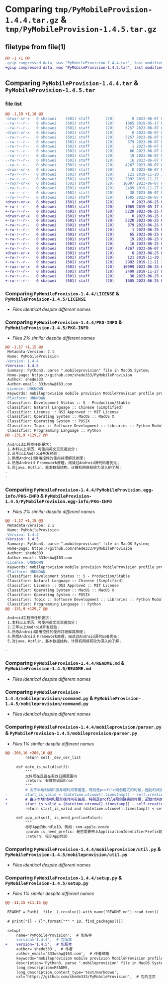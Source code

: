 # Comparing `tmp/PyMobileProvision-1.4.4.tar.gz` & `tmp/PyMobileProvision-1.4.5.tar.gz`

## filetype from file(1)

```diff
@@ -1 +1 @@
-gzip compressed data, was "PyMobileProvision-1.4.4.tar", last modified: Wed Jun  7 04:47:03 2023, max compression
+gzip compressed data, was "PyMobileProvision-1.4.5.tar", last modified: Sun Jun 25 06:14:41 2023, max compression
```

## Comparing `PyMobileProvision-1.4.4.tar` & `PyMobileProvision-1.4.5.tar`

### file list

```diff
@@ -1,18 +1,18 @@
-drwxr-xr-x   0 shaowei    (501) staff       (20)        0 2023-06-07 04:47:03.477977 PyMobileProvision-1.4.4/
--rw-r--r--   0 shaowei    (501) staff       (20)     1065 2019-05-17 03:04:35.000000 PyMobileProvision-1.4.4/LICENSE
--rw-r--r--   0 shaowei    (501) staff       (20)     5257 2023-06-07 04:47:03.477780 PyMobileProvision-1.4.4/PKG-INFO
-drwxr-xr-x   0 shaowei    (501) staff       (20)        0 2023-06-07 04:47:03.476199 PyMobileProvision-1.4.4/PyMobileProvision.egg-info/
--rw-r--r--   0 shaowei    (501) staff       (20)     5257 2023-06-07 04:47:03.000000 PyMobileProvision-1.4.4/PyMobileProvision.egg-info/PKG-INFO
--rw-r--r--   0 shaowei    (501) staff       (20)      379 2023-06-07 04:47:03.000000 PyMobileProvision-1.4.4/PyMobileProvision.egg-info/SOURCES.txt
--rw-r--r--   0 shaowei    (501) staff       (20)        1 2023-06-07 04:47:03.000000 PyMobileProvision-1.4.4/PyMobileProvision.egg-info/dependency_links.txt
--rw-r--r--   0 shaowei    (501) staff       (20)       66 2023-06-07 04:47:03.000000 PyMobileProvision-1.4.4/PyMobileProvision.egg-info/entry_points.txt
--rw-r--r--   0 shaowei    (501) staff       (20)       19 2023-06-07 04:47:03.000000 PyMobileProvision-1.4.4/PyMobileProvision.egg-info/requires.txt
--rw-r--r--   0 shaowei    (501) staff       (20)       16 2023-06-07 04:47:03.000000 PyMobileProvision-1.4.4/PyMobileProvision.egg-info/top_level.txt
--rw-r--r--   0 shaowei    (501) staff       (20)     4267 2023-06-07 04:39:55.000000 PyMobileProvision-1.4.4/README.md
-drwxr-xr-x   0 shaowei    (501) staff       (20)        0 2023-06-07 04:47:03.477341 PyMobileProvision-1.4.4/mobileprovision/
--rw-r--r--   0 shaowei    (501) staff       (20)      121 2019-11-20 12:06:23.000000 PyMobileProvision-1.4.4/mobileprovision/__init__.py
--rw-r--r--   0 shaowei    (501) staff       (20)     2992 2019-11-21 12:23:14.000000 PyMobileProvision-1.4.4/mobileprovision/command.py
--rwxr-xr-x   0 shaowei    (501) staff       (20)    10097 2023-06-07 04:44:55.000000 PyMobileProvision-1.4.4/mobileprovision/parser.py
--rw-r--r--   0 shaowei    (501) staff       (20)     2499 2019-11-27 03:30:49.000000 PyMobileProvision-1.4.4/mobileprovision/util.py
--rw-r--r--   0 shaowei    (501) staff       (20)       38 2023-06-07 04:47:03.478047 PyMobileProvision-1.4.4/setup.cfg
--rw-r--r--   0 shaowei    (501) staff       (20)     1605 2023-06-07 04:40:01.000000 PyMobileProvision-1.4.4/setup.py
+drwxr-xr-x   0 shaowei    (501) staff       (20)        0 2023-06-25 06:14:41.616982 PyMobileProvision-1.4.5/
+-rw-r--r--   0 shaowei    (501) staff       (20)     1065 2019-05-17 03:04:35.000000 PyMobileProvision-1.4.5/LICENSE
+-rw-r--r--   0 shaowei    (501) staff       (20)     5220 2023-06-25 06:14:41.616750 PyMobileProvision-1.4.5/PKG-INFO
+drwxr-xr-x   0 shaowei    (501) staff       (20)        0 2023-06-25 06:14:41.614997 PyMobileProvision-1.4.5/PyMobileProvision.egg-info/
+-rw-r--r--   0 shaowei    (501) staff       (20)     5220 2023-06-25 06:14:41.000000 PyMobileProvision-1.4.5/PyMobileProvision.egg-info/PKG-INFO
+-rw-r--r--   0 shaowei    (501) staff       (20)      379 2023-06-25 06:14:41.000000 PyMobileProvision-1.4.5/PyMobileProvision.egg-info/SOURCES.txt
+-rw-r--r--   0 shaowei    (501) staff       (20)        1 2023-06-25 06:14:41.000000 PyMobileProvision-1.4.5/PyMobileProvision.egg-info/dependency_links.txt
+-rw-r--r--   0 shaowei    (501) staff       (20)       65 2023-06-25 06:14:41.000000 PyMobileProvision-1.4.5/PyMobileProvision.egg-info/entry_points.txt
+-rw-r--r--   0 shaowei    (501) staff       (20)       19 2023-06-25 06:14:41.000000 PyMobileProvision-1.4.5/PyMobileProvision.egg-info/requires.txt
+-rw-r--r--   0 shaowei    (501) staff       (20)       16 2023-06-25 06:14:41.000000 PyMobileProvision-1.4.5/PyMobileProvision.egg-info/top_level.txt
+-rw-r--r--   0 shaowei    (501) staff       (20)     4267 2023-06-07 04:39:55.000000 PyMobileProvision-1.4.5/README.md
+drwxr-xr-x   0 shaowei    (501) staff       (20)        0 2023-06-25 06:14:41.616292 PyMobileProvision-1.4.5/mobileprovision/
+-rw-r--r--   0 shaowei    (501) staff       (20)      121 2019-11-20 12:06:23.000000 PyMobileProvision-1.4.5/mobileprovision/__init__.py
+-rw-r--r--   0 shaowei    (501) staff       (20)     2992 2019-11-21 12:23:14.000000 PyMobileProvision-1.4.5/mobileprovision/command.py
+-rwxr-xr-x   0 shaowei    (501) staff       (20)    10099 2023-06-25 06:11:19.000000 PyMobileProvision-1.4.5/mobileprovision/parser.py
+-rw-r--r--   0 shaowei    (501) staff       (20)     2499 2019-11-27 03:30:49.000000 PyMobileProvision-1.4.5/mobileprovision/util.py
+-rw-r--r--   0 shaowei    (501) staff       (20)       38 2023-06-25 06:14:41.617058 PyMobileProvision-1.4.5/setup.cfg
+-rw-r--r--   0 shaowei    (501) staff       (20)     1605 2023-06-25 06:12:33.000000 PyMobileProvision-1.4.5/setup.py
```

### Comparing `PyMobileProvision-1.4.4/LICENSE` & `PyMobileProvision-1.4.5/LICENSE`

 * *Files identical despite different names*

### Comparing `PyMobileProvision-1.4.4/PKG-INFO` & `PyMobileProvision-1.4.5/PKG-INFO`

 * *Files 2% similar despite different names*

```diff
@@ -1,17 +1,15 @@
 Metadata-Version: 2.1
 Name: PyMobileProvision
-Version: 1.4.4
+Version: 1.4.5
 Summary: Python3, parse ".mobileprovision" file in MacOS System;
 Home-page: https://github.com/shede333/PyMobileProvision
 Author: shede333
 Author-email: 333wshw@163.com
-License: UNKNOWN
 Keywords: mobileprovision mobile provision MobileProvision profile profiles
-Platform: UNKNOWN
 Classifier: Development Status :: 5 - Production/Stable
 Classifier: Natural Language :: Chinese (Simplified)
 Classifier: License :: OSI Approved :: MIT License
 Classifier: Operating System :: MacOS :: MacOS X
 Classifier: Operating System :: POSIX
 Classifier: Topic :: Software Development :: Libraries :: Python Modules
 Classifier: Programming Language :: Python
@@ -131,9 +129,7 @@
 
 Android工程师任职要求：  
 1.本科以上学历，可使用英文交流者加分；  
 2.三年以上Android开发经验；  
 3.熟悉Android常用控件的使用并理解其原理；  
 4.熟悉Android Framework原理，阅读过Android源代码者优先；  
 5.对java、Kotlin、基本数据结构、计算机网络有较为深入的了解；  
-
-
```

### Comparing `PyMobileProvision-1.4.4/PyMobileProvision.egg-info/PKG-INFO` & `PyMobileProvision-1.4.5/PyMobileProvision.egg-info/PKG-INFO`

 * *Files 2% similar despite different names*

```diff
@@ -1,17 +1,15 @@
 Metadata-Version: 2.1
 Name: PyMobileProvision
-Version: 1.4.4
+Version: 1.4.5
 Summary: Python3, parse ".mobileprovision" file in MacOS System;
 Home-page: https://github.com/shede333/PyMobileProvision
 Author: shede333
 Author-email: 333wshw@163.com
-License: UNKNOWN
 Keywords: mobileprovision mobile provision MobileProvision profile profiles
-Platform: UNKNOWN
 Classifier: Development Status :: 5 - Production/Stable
 Classifier: Natural Language :: Chinese (Simplified)
 Classifier: License :: OSI Approved :: MIT License
 Classifier: Operating System :: MacOS :: MacOS X
 Classifier: Operating System :: POSIX
 Classifier: Topic :: Software Development :: Libraries :: Python Modules
 Classifier: Programming Language :: Python
@@ -131,9 +129,7 @@
 
 Android工程师任职要求：  
 1.本科以上学历，可使用英文交流者加分；  
 2.三年以上Android开发经验；  
 3.熟悉Android常用控件的使用并理解其原理；  
 4.熟悉Android Framework原理，阅读过Android源代码者优先；  
 5.对java、Kotlin、基本数据结构、计算机网络有较为深入的了解；  
-
-
```

### Comparing `PyMobileProvision-1.4.4/README.md` & `PyMobileProvision-1.4.5/README.md`

 * *Files identical despite different names*

### Comparing `PyMobileProvision-1.4.4/mobileprovision/command.py` & `PyMobileProvision-1.4.5/mobileprovision/command.py`

 * *Files identical despite different names*

### Comparing `PyMobileProvision-1.4.4/mobileprovision/parser.py` & `PyMobileProvision-1.4.5/mobileprovision/parser.py`

 * *Files 1% similar despite different names*

```diff
@@ -206,16 +206,16 @@
         return self._dev_cer_list
 
     def date_is_valid(self):
         """
         文件现在是否在有效日期范围内
         :return: 有效则返回true
         """
-        # 由于本地时间和服务端时间有偏差，特别是profile刚创建完的时候，起始时间兼容 60秒 误差
-        start_is_valid = (datetime.utcnow().timestamp() - self.creation_timestamp) > -60
+        # 由于本地时间和服务端时间有偏差，特别是profile刚创建完的时候，起始时间兼容 180秒 误差
+        start_is_valid = (datetime.utcnow().timestamp() - self.creation_timestamp) > -180
         return start_is_valid and (datetime.utcnow().timestamp() < self.expiration_timestamp)
 
     def app_id(self, is_need_prefix=False):
         """
         标示App的bundleID，例如：com.apple.xcode
         :param is_need_prefix: 是否需要带上ApplicationIdentifierPrefix前缀，默认False
         :return: 标示App的ID
```

### Comparing `PyMobileProvision-1.4.4/mobileprovision/util.py` & `PyMobileProvision-1.4.5/mobileprovision/util.py`

 * *Files identical despite different names*

### Comparing `PyMobileProvision-1.4.4/setup.py` & `PyMobileProvision-1.4.5/setup.py`

 * *Files 1% similar despite different names*

```diff
@@ -11,15 +11,15 @@
 
 README = Path(__file__).resolve().with_name("README.md").read_text()
 
 # print("{} - {}".format("*" * 10, find_packages()))
 
 setup(
     name='PyMobileProvision',  # 包名字
-    version='1.4.4',  # 包版本
+    version='1.4.5',  # 包版本
     author='shede333',  # 作者
     author_email='333wshw@163.com',  # 作者邮箱
     keywords='mobileprovision mobile provision MobileProvision profile profiles',
     description='Python3, parse ".mobileprovision" file in MacOS System;',  # 简单描述
     long_description=README,
     long_description_content_type='text/markdown',
     url='https://github.com/shede333/PyMobileProvision',  # 包的主页
```

